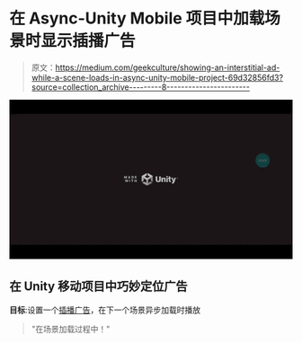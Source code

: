 # 在 Async-Unity Mobile 项目中加载场景时显示插播广告

> 原文：<https://medium.com/geekculture/showing-an-interstitial-ad-while-a-scene-loads-in-async-unity-mobile-project-69d32856fd3?source=collection_archive---------8----------------------->

![](img/8b513d6a1a50036d6223641c7dd0a5df.png)

## 在 Unity 移动项目中巧妙定位广告

**目标**:设置一个[插播广告](/geekculture/why-i-chose-an-interstitial-ad-over-a-banner-ad-in-a-unity-mobile-project-12c5ef50328d)，在下一个场景异步加载时播放

> "在场景加载过程中！"